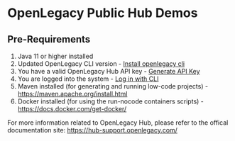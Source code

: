 # OpenLegacy Public Hub Demos

## Pre-Requirements

1. Java 11 or higher installed
2. Updated OpenLegacy CLI version - [Install openlegacy cli](https://hub-support.openlegacy.com/en/article/getting-started-2815303#step-1-install-openlegacy-cli)
3. You have a valid OpenLegacy Hub API key - [Generate API Key](https://hub-support.openlegacy.com/en/article/getting-started-2815303#step-3-generate-api-keys)
4. You are logged into the system - [Log in with CLI](https://hub-support.openlegacy.com/en/article/getting-started-2815303#step-4-log-in-to-ol-hub-from-the-cli-tool)
5. Maven installed (for generating and running low-code projects) - https://maven.apache.org/install.html
6. Docker installed (for using the run-nocode containers scripts) - https://docs.docker.com/get-docker/

For more information related to OpenLegacy Hub, please refer to the offical documentation site: https://hub-support.openlegacy.com/
